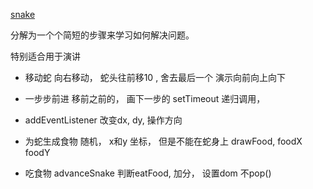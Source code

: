 [snake](https://mp.weixin.qq.com/s/5pHo-eCEWzXbSTX8-NIKaQ)

分解为一个个简短的步骤来学习如何解决问题。

特别适合用于演讲

- 移动蛇
  向右移动， 蛇头往前移10 , 舍去最后一个
  演示向前向上向下

- 一步步前进
  移前之前的， 画下一步的
  setTimeout
  递归调用， 

- addEventListener 
  改变dx, dy, 操作方向

- 为蛇生成食物
  随机， x和y 坐标， 但是不能在蛇身上
  drawFood, foodX foodY

- 吃食物
  advanceSnake 判断eatFood, 加分， 设置dom 不pop()
